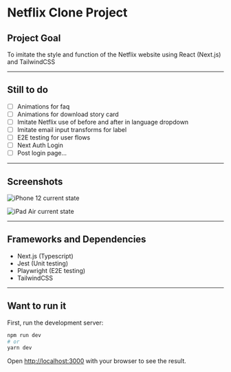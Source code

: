 # Netflix Clone Project

## Project Goal

To imitate the style and function of the Netflix website using React \(Next.js\) and TailwindCSS

---

## Still to do

- [ ] Animations for faq
- [ ] Animations for download story card
- [ ] Imitate Netflix use of before and after in language dropdown
- [ ] Imitate email input transforms for label
- [ ] E2E testing for user flows
- [ ] Next Auth Login
- [ ] Post login page...

---
## Screenshots

![iPhone 12 current state](./screenshots/localhost_3000__iPhone12Pro.png)

![iPad Air current state](./screenshots/localhost_3000__iPadAir.png)

---

## Frameworks and Dependencies

* Next.js \(Typescript\)
* Jest \(Unit testing\)
* Playwright \(E2E testing\)
* TailwindCSS
---

## Want to run it

First, run the development server:

```bash
npm run dev
# or
yarn dev
```

Open [http://localhost:3000](http://localhost:3000) with your browser to see the result.

